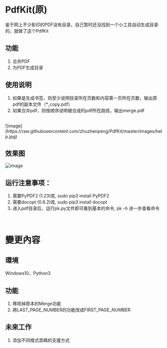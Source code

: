 # PdfKit(原)

鉴于网上不少影印的PDF没有目录，自己暂时还没找到一个小工具自动生成目录的，就做了这个PdfKit 
## 功能
1. 合并PDF
2. 为PDF生成目录

## 使用说明
1. 如果是生成书签，则至少说明目录所在页数和内容第一页所在页数，输出原pdf的副本文件（*_copy.pdf）
2. 如果合并pdf，则按顺序说明被合成的pdf所在路径，输出merge.pdf
<br>
![image](https://raw.githubusercontent.com/zhuzhenpeng/PdfKit/master/images/help.jpg) 

## 效果图
![image](https://raw.githubusercontent.com/zhuzhenpeng/PdfKit/master/images/result.jpg)

## 运行注意事项：
1. 需要PyPDF2 (1.23)库, sudo pip3 install PyPDF2
2. 需要docopt (0.6.2)库, sudo pip3 install docopt
3. 进入pdf目录后，运行pk.py文件即可看到基本的命令, pk -h 进一步查看命令

<br>

# 變更內容
## 環境
Windows10、Python3

## 功能
1. 移除掉原本的Merge功能
2. 將LAST_PAGE_NUMBER的功能改成FIRST_PAGE_NUMBER

## 未來工作
1. 添加不同樣式頁碼的支援方式

